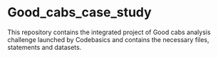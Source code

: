 # Good_cabs_case_study
This repository contains the integrated project of Good cabs analysis challenge launched by Codebasics and contains the necessary files, statements and datasets. 
